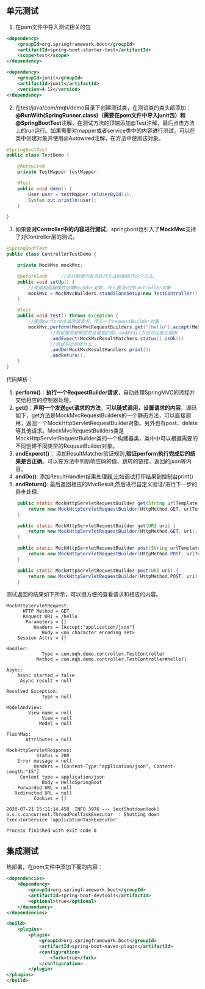 ## 单元测试
1. 在pom文件中导入测试相关的包
```xml
<dependency>
	<groupId>org.springframework.boot</groupId>
	<artifactId>spring-boot-starter-test</artifactId>
	<scope>test</scope>
</dependency>

<dependency>
    <groupId>junit</groupId>
    <artifactId>junit</artifactId>
    <version>4.12</version>
</dependency>
```
2. 在test/java/com/mqh/demo目录下创建测试类，在测试类的类头部添加：**@RunWith(SpringRunner.class)（需要在pom文件中导入junit包）**和**@SpringBootTest**注解，在测试方法的顶端添加@Test注解，最后点击方法上的run运行。如果需要对mapper或者service类中的内容进行测试，可以在类中创建对象并使用@Autowired注解，在方法中使用该对象。
```java
@SpringBootTest
public class TestDemo {

    @Autowired
    private TestMapper testMapper;

    @Test
    public void demo() {
        User user = testMapper.selUserById(1);
        System.out.println(user);
    }

}
```

3. 如果要**对Controller中的内容进行测试**，springboot也引入了**MockMvc**支持了对Controller层的测试。
```java
@SpringBootTest
public class ControllerTestDemo {

    private MockMvc mockMvc;

    @BeforeEach     //该注解表示每次执行方法前都执行这个方法。
    public void setUp() {
        //使用构造器模式创建MockMvc对象，传入要测试的Controller对象
        mockMvc = MockMvcBuilders.standaloneSetup(new TestController()).build();
    }

    @Test
    public void test() throws Exception {
        //使用perform方法测试请求，传入一个requestBuilder对象
        mockMvc.perform(MockMvcRequestBuilders.get("/hello").accept(MediaType.APPLICATION_JSON))
                //测试是否和期望的结果相匹配，andXXX()方法可以链式调用
                .andExpect(MockMvcResultMatchers.status().isOk())
                //测试完之后做什么
                .andDo(MockMvcResultHandlers.print())
                .andReturn();
    }
}
```
代码解析：
1. **perform()**：**执行一个RequestBuilder请求**，自动处理SpringMVC的流程并交给相应的控制器处理。
2. **get()**：**声明一个发送get请求的方法**，**可以链式调用，设置请求的内容**。源码如下，get方法是MockMvcRequestBuilders的一个静态方法，可以直接调用，返回一个MockHttpServletRequestBuilder对象。另外也有post、delete等其他请求。MockMvcRequestBuilders类是MockHttpServletRequestBuilder类的一个构建器类，类中中可以根据需要的不同创建不同类型的RequestBuilder对象。
3. **andExperct()**： 添加ResultMatcher验证规则,**验证perform执行完成后的结果是否正确**。可以在方法中判断响应码的值、跳转的链接、返回的json等内容。
4. **andDo()**: 添加ResultHandler结果处理器,比如调试打印结果到控制台print()
5. **andReturn()**: 最后返回相应的MvcResult,然后进行自定义验证/进行下一步的异步处理.
```java
    public static MockHttpServletRequestBuilder get(String urlTemplate, Object... uriVars) {
        return new MockHttpServletRequestBuilder(HttpMethod.GET, urlTemplate, uriVars);
    }

    public static MockHttpServletRequestBuilder get(URI uri) {
        return new MockHttpServletRequestBuilder(HttpMethod.GET, uri);
    }

    public static MockHttpServletRequestBuilder post(String urlTemplate, Object... uriVars) {
        return new MockHttpServletRequestBuilder(HttpMethod.POST, urlTemplate, uriVars);
    }

    public static MockHttpServletRequestBuilder post(URI uri) {
        return new MockHttpServletRequestBuilder(HttpMethod.POST, uri);
    }
```
测试返回的结果如下所示，可以很方便的查看请求和相应的内容。
```
MockHttpServletRequest:
      HTTP Method = GET
      Request URI = /hello
       Parameters = {}
          Headers = [Accept:"application/json"]
             Body = <no character encoding set>
    Session Attrs = {}

Handler:
             Type = com.mqh.demo.controller.TestController
           Method = com.mqh.demo.controller.TestController#hello()

Async:
    Async started = false
     Async result = null

Resolved Exception:
             Type = null

ModelAndView:
        View name = null
             View = null
            Model = null

FlashMap:
       Attributes = null

MockHttpServletResponse:
           Status = 200
    Error message = null
          Headers = [Content-Type:"application/json", Content-Length:"15"]
     Content type = application/json
             Body = HelloSpringBoot
    Forwarded URL = null
   Redirected URL = null
          Cookies = []

2020-07-21 15:11:14.458  INFO 3976 --- [extShutdownHook] o.s.s.concurrent.ThreadPoolTaskExecutor  : Shutting down ExecutorService 'applicationTaskExecutor'

Process finished with exit code 0

```


## 集成测试
热部署，在pom文件中添加下面的内容：
```xml
<dependencies>
    <dependency>
        <groupId>org.springframework.boot</groupId>
        <artifactId>spring-boot-devtools</artifactId>
        <optional>true</optional>
    </dependency>
</dependencies>

<build>
    <plugins>
        <plugin>
            <groupId>org.springframework.boot</groupId>
            <artifactId>spring-boot-maven-plugin</artifactId>
            <configuration>
                <fork>true</fork>
            </configuration>
        </plugin>
</plugins>
</build>
```